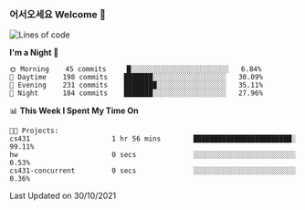 ### 어서오세요 Welcome 👋

<!--START_SECTION:waka-->
![Lines of code](https://img.shields.io/badge/From%20Hello%20World%20I%27ve%20Written-457121%20lines%20of%20code-blue)

**I'm a Night 🦉** 

```text
🌞 Morning    45 commits     █░░░░░░░░░░░░░░░░░░░░░░░░   6.84% 
🌆 Daytime    198 commits    ███████░░░░░░░░░░░░░░░░░░   30.09% 
🌃 Evening    231 commits    ████████░░░░░░░░░░░░░░░░░   35.11% 
🌙 Night      184 commits    ███████░░░░░░░░░░░░░░░░░░   27.96%

```


📊 **This Week I Spent My Time On** 

```text
🐱‍💻 Projects: 
cs431                    1 hr 56 mins        ████████████████████████░   99.11% 
hw                       0 secs              ░░░░░░░░░░░░░░░░░░░░░░░░░   0.53% 
cs431-concurrent         0 secs              ░░░░░░░░░░░░░░░░░░░░░░░░░   0.36%

```


 Last Updated on 30/10/2021
<!--END_SECTION:waka-->
